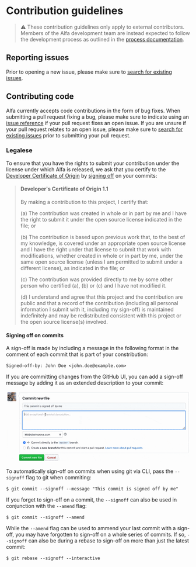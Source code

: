 [search for existing issues]: https://github.com/Siteimprove/alfa/search?type=Issues

# Contribution guidelines

> :warning: These contribution guidelines only apply to external contributors. Members of the Alfa development team are instead expected to follow the development process as outlined in the [process documentation](PROCESS.md).

## Reporting issues

Prior to opening a new issue, please make sure to [search for existing issues][].

## Contributing code

Alfa currently accepts code contributions in the form of bug fixes. When submitting a pull request fixing a bug, please make sure to indicate using an [issue reference](https://help.github.com/articles/autolinked-references-and-urls/#issues-and-pull-requests) if your pull request fixes an open issue. If you are unsure if your pull request relates to an open issue, please make sure to [search for existing issues][] prior to submitting your pull request.

### Legalese

To ensure that you have the rights to submit your contribution under the license under which Alfa is released, we ask that you certify to the [Developer Certificate of Origin](https://developercertificate.org/) by [signing off](https://git-scm.com/docs/git-commit#git-commit---signoff) on your commits:

> #### Developer's Certificate of Origin 1.1
>
> By making a contribution to this project, I certify that:
>
> (a) The contribution was created in whole or in part by me and I have the right to submit it under the open source license indicated in the file; or
>
> (b) The contribution is based upon previous work that, to the best of my knowledge, is covered under an appropriate open source license and I have the right under that license to submit that work with modifications, whether created in whole or in part by me, under the same open source license (unless I am permitted to submit under a different license), as indicated in the file; or
>
> (c) The contribution was provided directly to me by some other person who certified (a), (b) or (c) and I have not modified it.
>
> (d) I understand and agree that this project and the contribution are public and that a record of the contribution (including all personal information I submit with it, including my sign-off) is maintained indefinitely and may be redistributed consistent with this project or the open source license(s) involved.

#### Signing off on commits

A sign-off is made by including a message in the following format in the comment of each commit that is part of your constribution:

```
Signed-off-by: John Doe <john.doe@example.com>
```

If you are committing changes from the GitHub UI, you can add a sign-off message by adding it as an extended description to your commit:

![Video showing how to sign-off on commits through the GitHub UI](media/sign-off.gif)

To automatically sign-off on commits when using git via CLI, pass the `--signoff` flag to git when commiting:

```console
$ git commit --signoff --message "This commit is signed off by me"
```

If you forget to sign-off on a commit, the `--signoff` can also be used in conjunction with the `--amend` flag:

```console
$ git commit --signoff --amend
```

While the `--amend` flag can be used to ammend your last commit with a sign-off, you may have forgotten to sign-off on a whole series of commits. If so, `--signoff` can also be during a rebase to sign-off on more than just the latest commit:

```console
$ git rebase --signoff --interactive
```
